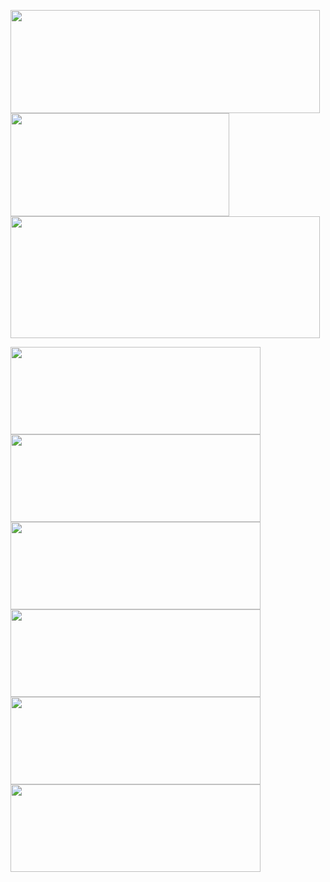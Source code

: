 <!-- stats -->
<a href='https://wakatime.com/@jbreidfjord'><img align='center' width='495' height='165' src='https://github-readme-stats.vercel.app/api/wakatime?username=jbreidfjord&theme=github_dark&langs_count=6&layout=compact' /></a>
<img align='center' width='350' height='165' src='https://github-readme-stats.vercel.app/api/top-langs/?username=jbreidfjord&langs_count=6&theme=github_dark&layout=compact' />
<img align='center' width='495' height='195' src='https://github-readme-stats.vercel.app/api?username=jbreidfjord&theme=github_dark&include_all_commits=1&count_private=1' />
<!-- stats -->
<!-- pins -->
<div><a href="https://github.com/jbreidfjord/evolution-simulation"><img align="center" width="400" height="140" src="https://github-readme-stats.vercel.app/api/pin/?username=jbreidfjord&repo=evolution-simulation&theme=github_dark" /></a><a href="https://github.com/jbreidfjord/particle-sim"><img align="center" width="400" height="140" src="https://github-readme-stats.vercel.app/api/pin/?username=jbreidfjord&repo=particle-sim&theme=github_dark" /></a><a href="https://github.com/jbreidfjord/lastfm-data-viz"><img align="center" width="400" height="140" src="https://github-readme-stats.vercel.app/api/pin/?username=jbreidfjord&repo=lastfm-data-viz&theme=github_dark" /></a><a href="https://github.com/jbreidfjord/botfjord"><img align="center" width="400" height="140" src="https://github-readme-stats.vercel.app/api/pin/?username=jbreidfjord&repo=botfjord&theme=github_dark" /></a><a href="https://github.com/jbreidfjord/yinsh"><img align="center" width="400" height="140" src="https://github-readme-stats.vercel.app/api/pin/?username=jbreidfjord&repo=yinsh&theme=github_dark" /></a><a href="https://github.com/jbreidfjord/csproblems"><img align="center" width="400" height="140" src="https://github-readme-stats.vercel.app/api/pin/?username=jbreidfjord&repo=csproblems&theme=github_dark" /></a></div>
<!-- pins -->